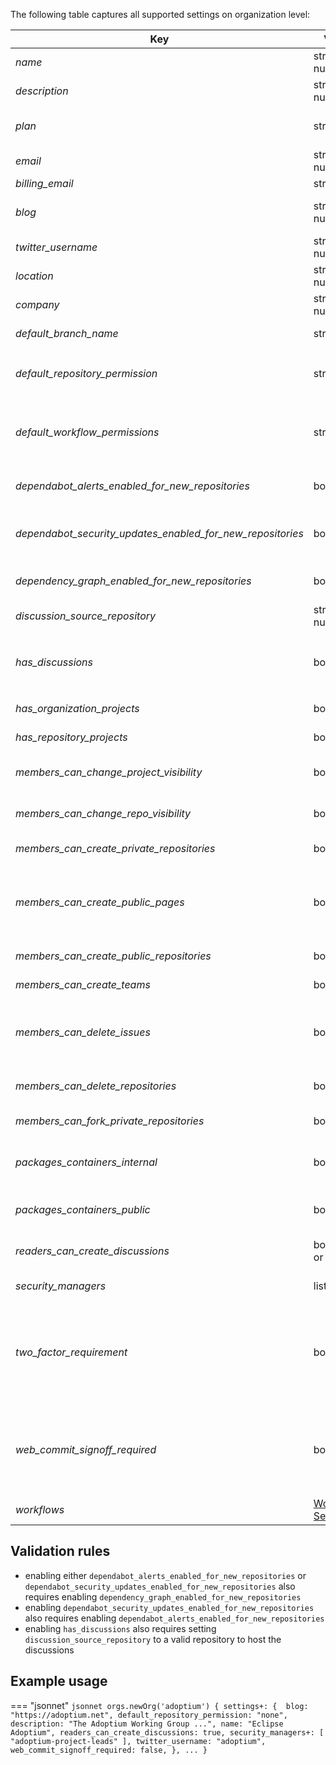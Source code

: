 The following table captures all supported settings on organization level:

| Key                                                        | Value                                     | Description                                                                                                                                                                    | Notes                                                  |
|------------------------------------------------------------|-------------------------------------------|--------------------------------------------------------------------------------------------------------------------------------------------------------------------------------|--------------------------------------------------------|
| _name_                                                     | string or null                            | The display name of the organization                                                                                                                                           |                                                        |
| _description_                                              | string or null                            | The description of the organization                                                                                                                                            |                                                        |
| _plan_                                                     | string                                    | The billing plan of the organization                                                                                                                                           | read-only property                                     |
| _email_                                                    | string or null                            | The main contact point of the organization                                                                                                                                     |                                                        |
| _billing_email_                                            | string                                    | The billing email                                                                                                                                                              |                                                        |
| _blog_                                                     | string or null                            | The blog url (usually links to the homepage of the organization)                                                                                                               |                                                        |
| _twitter_username_                                         | string or null                            | The twitter username of the organization                                                                                                                                       |                                                        |
| _location_                                                 | string or null                            | The geographic location of the organization                                                                                                                                    |                                                        |
| _company_                                                  | string or null                            | The company name if                                                                                                                                                            |                                                        |
| _default_branch_name_                                      | string                                    | The default branch name for newly created repositories                                                                                                                         |                                                        |
| _default_repository_permission_                            | string                                    | The base permission for all members of the organization for its repositories                                                                                                   | `none`, `read`, `write` or `admin`                     |
| _default_workflow_permissions_                             | string                                    | The default permissions granted to the GITHUB_TOKEN when running workflows in this organization                                                                                | `read` or `write`                                      |
| _dependabot_alerts_enabled_for_new_repositories_           | boolean                                   | If dependabot alerts will be enabled by default for newly created repos                                                                                                        |                                                        |
| _dependabot_security_updates_enabled_for_new_repositories_ | boolean                                   | If dependabot security updates will be enabled by default for newly created repos                                                                                              |                                                        |
| _dependency_graph_enabled_for_new_repositories_            | boolean                                   | If the dependency graph is will be enabled by default for newly created repos                                                                                                  |                                                        |
| _discussion_source_repository_                             | string or null                            | The source repository to host organization discussions                                                                                                                         |                                                        |
| _has_discussions_                                          | boolean                                   | If discussions are enabled for the organization. If `true`, property `discussion_source_repository` must be set as well                                                        |                                                        |
| _has_organization_projects_                                | boolean                                   | If the organization can have organization projects                                                                                                                             |                                                        |
| _has_repository_projects_                                  | boolean                                   | If the repositories can have repository projects                                                                                                                               |                                                        |
| _members_can_change_project_visibility_                    | boolean                                   | If members with admin permissions for a project can change its visibility                                                                                                      |                                                        |
| _members_can_change_repo_visibility_                       | boolean                                   | If members with admin permissions for a repo can change its visibility                                                                                                         |                                                        |
| _members_can_create_private_repositories_                  | boolean                                   | If members can create private repos                                                                                                                                            |                                                        |
| _members_can_create_public_pages_                          | boolean                                   | If members can create public GitHub Pages sites in this organization. If disabled, no GitHub Pages will not be published for the organization.                                 |                                                        |
| _members_can_create_public_repositories_                   | boolean                                   | If members can create public repos                                                                                                                                             |                                                        |
| _members_can_create_teams_                                 | boolean                                   | If members can create new teams                                                                                                                                                |                                                        |
| _members_can_delete_issues_                                | boolean                                   | If members with admin permissions for a repo can delete issues, otherwise only organization owners can delete issues                                                           |                                                        |
| _members_can_delete_repositories_                          | boolean                                   | If members with admin permissions for a repo can delete or transfer it                                                                                                         |                                                        |
| _members_can_fork_private_repositories_                    | boolean                                   | If members can fork private repos                                                                                                                                              |                                                        |
| _packages_containers_internal_                             | boolean                                   | If members can publish internal releases / containers visible to all organization members                                                                                      |                                                        |
| _packages_containers_public_                               | boolean                                   | If members can publish public releases / containers visible to anyone                                                                                                          |                                                        |
| _readers_can_create_discussions_                           | boolean or null                           | If users with read access can create and comment on discussions                                                                                                                |                                                        |
| _security_managers_                                        | list[string]                              | List of teams that should act as security managers                                                                                                                             |                                                        |
| _two_factor_requirement_                                   | boolean                                   | If two factor is required for all members                                                                                                                                      | read-only property, can only be changed via the Web UI |
| _web_commit_signoff_required_                              | boolean                                   | If repositories require contributors to sign-off on commits they make through GitHub's web interface. If enabled on organization level, it overrides the setting on repo level |                                                        |
| _workflows_                                                | [Workflow Settings](workflow-settings.md) | Workflow settings on organizational level                                                                                                                                      |                                                        |

## Validation rules

- enabling either `dependabot_alerts_enabled_for_new_repositories` or `dependabot_security_updates_enabled_for_new_repositories` also requires enabling `dependency_graph_enabled_for_new_repositories`
- enabling `dependabot_security_updates_enabled_for_new_repositories` also requires enabling `dependabot_alerts_enabled_for_new_repositories`
- enabling `has_discussions` also requires setting `discussion_source_repository` to a valid repository to host the discussions

## Example usage

=== "jsonnet"
    ``` jsonnet
    orgs.newOrg('adoptium') {
        settings+: { 
            blog: "https://adoptium.net",
            default_repository_permission: "none",
            description: "The Adoptium Working Group ...",
            name: "Eclipse Adoptium",
            readers_can_create_discussions: true,
            security_managers+: [
                "adoptium-project-leads"
            ],
            twitter_username: "adoptium",
            web_commit_signoff_required: false,
        },
        ...
    }
    ```
